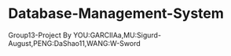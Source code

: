 # Database-Management-System
Group13-Project
By YOU:GARCIIAa,MU:Sigurd-August,PENG:DaShao11,WANG:W-Sword
